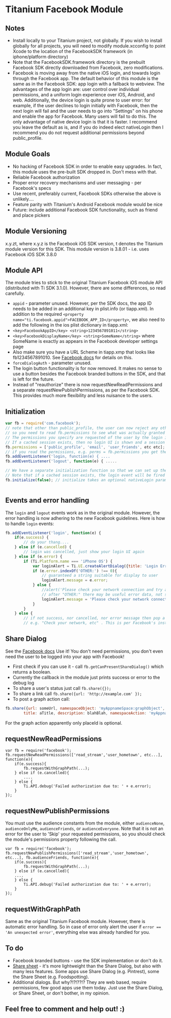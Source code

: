 Titanium Facebook Module
================================

Notes
------------
* Install locally to your Titanium project, not globally. If you wish to install globally for all projects, you will need to modify module.xcconfig to point Xcode to the location of the FacebookSDK framework (in iphone/platform directory)
* Note that the FacebookSDK.framework directory is the prebuilt Facebook SDK directly downloaded from Facebook, zero modifications. 
* Facebook is moving away from the native iOS login, and towards login through the Facebook app. The default behavior of this module is the same as in the Facebook SDK: app login with a fallback to webview. The advantages of the app login are: user control over individual permissions, and a uniform login experience over iOS, Android, and web. Additionally, the device login is quite prone to user error: for example, if the user declines to login initially with Facebook, then the next login will fail and the user needs to go into "Settings" on his phone and enable the app for Facebook. Many users will fail to do this. The only advantage of native device login is that it is faster. I recommend you leave the default as is, and if you do indeed elect nativeLogin then I recommend you do not request additional permissions beyond public_profile.

Module Goals
------------

* No hacking of Facebook SDK in order to enable easy upgrades. In fact, this module uses the pre-built SDK dropped in. Don't mess with that.
* Reliable Facebook authorization
* Proper error recovery mechanisms and user messaging - per Facebook's specs
* Use recent, preferably current, Facebook SDKs otherwise the above is unlikely....
* Feature parity with Titanium's Android Facebook module would be nice
* Future: include additional Facebook SDK functionality, such as friend and place pickers

Module Versioning
-----------------

x.y.zt, where x.y.z is the Facebook iOS SDK version, t denotes the Titanium module version for this SDK.
This module version is 3.8.01 - i.e. uses Facebook iOS SDK 3.8.0

Module API
----------

The module tries to stick to the original Titanium Facebook iOS module API (distributed with Ti SDK 3.1.0).
However, there are some differences, so read carefully.

*	`appid` - parameter unused. However, per the SDK docs, the app ID needs to be added in an additional key in plist.info (or tiapp.xml).
	In addition to the required `<property name="ti.facebook.appid">FACEBOOK_APP_ID</property>`, we also need to add the following in the ios plist dictionary in tiapp.xml:
*	`<key>FacebookAppID</key> <string>1234567891011</string>`
*	`<key>FacebookDisplayName</key> <string>SomeName</string>` where SomeName is exactly as appears in the Facebook developer settings page
*	Also make sure you have a URL Scheme in tiapp.xmp that looks like fb1234567891010. See [Facebook docs](https://developers.facebook.com/docs/ios/getting-started/) for details on this.
*	`forceDialogAuth` - parameter unused.
*	The login button functionality is for now removed. It makes no sense to use a button besides the Facebook branded buttons in the SDK, and that is left for the future. 
*	Instead of "reauthorize" there is now requestNewReadPermissions and a separate requestNewPublishPermissions, as per the Facebook SDK. This provides much more flexibility and less nuisance to the users.

Initialization
--------------

```javascript
var fb = require('com.facebook');
// note that other than public_profile, the user can now reject any other permissions when logging in
// so you need to read fb.permissions to see what was actually granted
// The permissions you specify are requested of the user by the login interface.
// If a cached session exists, then no login UI is shown and a session is started with the previously granted permissions
fb.permissions = ['public_profile', 'email', 'user_friends', etc etc];
// if you read the permissions, e.g. perms = fb.permissions you get the actually approved permissions on the session, not those you requested from the user
fb.addEventListener('login, function(e) { ....
fb.addEventListener('logout', function(e) { .....

// We have a separate initialization function so that we can set up the event listeners in time
// Note that if a cached session exists, the login event will be fired immediately after initialize is called
fb.initialize(false); // initialize takes an optional nativeLogin parameter (default: false) which if true enables iOS native login



```

Events and error handling
-------------------------

The `login` and `logout` events work as in the original module. 
However, the error handling is now adhering to the new Facebook guidelines. Here is how to handle `login` events:
```javascript
fb.addEventListener('login', function(e) {
	if(e.success) {
		// do your thang.... 
	} else if (e.cancelled) {
		// login was cancelled, just show your login UI again
	} else if (e.error) {
		if (Ti.Platform.name === 'iPhone OS') {
			var loginAlert = Ti.UI.createAlertDialog({title: 'Login Error'});
			if (e.error.indexOf('OTHER:') !== 0){
				// guaranteed a string suitable for display to user
				loginAlert.message = e.error;
			} else {
				//alert('Please check your network connection and try again.');
				// after "OTHER:" there may be useful error data, not suitable for user display
				loginAlert.message = 'Please check your network connection and try again';
			}
		}
	} else {
		// if not success, nor cancelled, nor error message then pop a generic message
		// e.g. "Check your network, etc" . This is per Facebook's instructions
```

Share Dialog
-------------

See the [Facebook docs](https://developers.facebook.com/docs/ios/share-dialog/)
Use it! You don't need permissions, you don't even need the user to be logged into your app with Facebook!
*	First check if you can use it - call `fb.getCanPresentShareDialog()` which returns a boolean.
*	Currently the callback in the module just prints success or error to the debug log
*	To share a user's status just call `fb.share({});`
*	To share a link call `fb.share({url: 'http://example.com' });`
*	To post a graph action call:

```javascript
fb.share({url: someUrl, namespaceObject: 'myAppnameSpace:graphObject', objectName: 'graphObject', imageUrl: someImageUrl, 
		title: aTitle, description: blahBlah, namespaceAction: 'myAppnameSpace:actionType', placeId: facebookPlaceId}`
```
For the graph action apparently only placeId is optional.

requestNewReadPermissions
-------------------------

```
var fb = require('facebook');
fb.requestNewReadPermissions(['read_stream','user_hometown', etc...], function(e){
	if(e.success){
		fb.requestWithGraphPath(...);
 	} else if (e.cancelled){
 		....
 	} else {
 		Ti.API.debug('Failed authorization due to: ' + e.error);
 	}
});
```
 
requestNewPublishPermissions
----------------------------
 
 You must use the audience constants from the module, either `audienceNone`, `audienceOnlyMe`, `audienceFriends`, or `audienceEveryone`.
 Note that it is not an error for the user to 'Skip' your requested permissions, so you should check the module's permissions property following the call.

```
var fb = require('facebook');
fb.requestNewPublishPermissions(['read_stream','user_hometown', etc...], fb.audienceFriends, function(e){
	if(e.success){
		fb.requestWithGraphPath(...);
 	} else if (e.cancelled){
	....
	} else {
		Ti.API.debug('Failed authorization due to: ' + e.error);
	}
});
```

requestWithGraphPath
--------------------

Same as the original Titanium Facebook module. However, there is automatic error handling.
So in case of error only alert the user if `error == 'An unexpected error'`, everything else was already handled for you.

To do
-------
*	Facebook branded buttons - use the SDK implementation or don't do it.
*	[Share sheet](https://developers.facebook.com/docs/ios/ios-6/#nativepostcontroller) - it's more lightweight than the Share Dialog, but also with many less features. Some apps use Share Dialog (e.g. Pintrest), some the Share Sheet (e.g. Foodspotting).
*	Additional dialogs. But why?!?!??!? They are web based, require permissions, few good apps use them today. Just use the Share Dialog, or Share Sheet, or don't bother, in my opinion.
	
Feel free to comment and help out! :)
-------------------------------------

